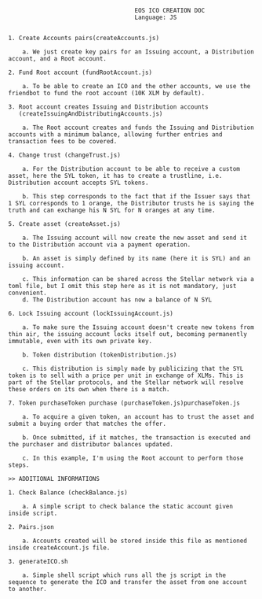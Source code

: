 										EOS ICO CREATION DOC
										Language: JS

 
	1. Create Accounts pairs(createAccounts.js)
		
		a. We just create key pairs for an Issuing account, a Distribution account, and a Root account.
	
	2. Fund Root account (fundRootAccount.js)
		
		a. To be able to create an ICO and the other accounts, we use the friendbot to fund the root account (10K XLM by default).
	
	3. Root account creates Issuing and Distribution accounts 
	   (createIssuingAndDistributingAccounts.js)
		
		a. The Root account creates and funds the Issuing and Distribution accounts with a minimum balance, allowing further entries and transaction fees to be covered.
	
	4. Change trust (changeTrust.js)
		
		a. For the Distribution account to be able to receive a custom asset, here the SYL token, it has to create a trustline, i.e. Distribution account accepts SYL tokens.
		
		b. This step corresponds to the fact that if the Issuer says that 1 SYL corresponds to 1 orange, the Distributor trusts he is saying the truth and can exchange his N SYL for N oranges at any time.
	
	5. Create asset (createAsset.js)
		
		a. The Issuing account will now create the new asset and send it to the Distribution account via a payment operation.
		
		b. An asset is simply defined by its name (here it is SYL) and an issuing account.
		
		c. This information can be shared across the Stellar network via a toml file, but I omit this step here as it is not mandatory, just convenient.
		d. The Distribution account has now a balance of N SYL
	
	6. Lock Issuing account (lockIssuingAccount.js)
		
		a. To make sure the Issuing account doesn't create new tokens from thin air, the issuing account locks itself out, becoming permanently immutable, even with its own private key.
		
		b. Token distribution (tokenDistribution.js)
		
		c. This distribution is simply made by publicizing that the SYL token is to sell with a price per unit in exchange of XLMs. This is part of the Stellar protocols, and the Stellar network will resolve these orders on its own when there is a match.
	
	7. Token purchaseToken purchase (purchaseToken.js)purchaseToken.js
		
		a. To acquire a given token, an account has to trust the asset and submit a buying order that matches the offer.
		
		b. Once submitted, if it matches, the transaction is executed and the purchaser and distributor balances updated.
		
		c. In this example, I'm using the Root account to perform those steps.
	
	>> ADDITIONAL INFORMATIONS
	
	1. Check Balance (checkBalance.js)
		
		a. A simple script to check balance the static account given inside script.
	
	2. Pairs.json
		
		a. Accounts created will be stored inside this file as mentioned inside createAccount.js file.
	
	3. generateICO.sh
		
		a. Simple shell script which runs all the js script in the sequence to generate the ICO and transfer the asset from one account to another.
